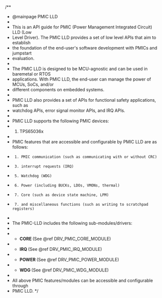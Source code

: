 /**
 *  @mainpage  PMIC LLD
 *
 *  This is an API guide for PMIC (Power Management Integrated Circuit) LLD (Low
 *  Level Driver). The PMIC LLD provides a set of low level APIs that aim to establish 
 *  the foundation of the end-user's software development with PMICs and jumpstart
 *  evaluation. 
 * 
 *  The PMIC LLD is designed to be MCU-agnostic and can be used in baremetal or RTOS 
 *  applications. With PMIC LLD, the end-user can manage the power of MCUs, SoCs, and/or 
 *  different components on embedded systems.
 * 
 *  PMIC LLD also provides a set of APIs for functional safety applications, such as 
 *  watchdog APIs, error signal monitor APIs, and IRQ APIs.  
 *
 *  PMIC LLD supports the following PMIC devices:
 *    1. TPS65036x
 *
 *  PMIC features that are accessible and configurable by PMIC LLD are as follows: 
 *      1. PMIC communication (such as communicating with or without CRC)
 *      3. interrupt requests (IRQ)
 *      5. Watchdog (WDG)
 *      6. Power (including BUCKs, LDOs, VMONs, thermal)
 *      7. Core (such as device state machine, LPM)
 *      7. and miscellaneous functions (such as writing to scratchpad registers)
 *
 *  The PMIC-LLD includes the following sub-modules/drivers:
 *
 *   - <b> CORE </b> (See @ref DRV_PMIC_CORE_MODULE) <br>
 *   - <b> IRQ </b> (See @ref DRV_PMIC_IRQ_MODULE) <br>
 *   - <b> POWER </b> (See @ref DRV_PMIC_POWER_MODULE) <br>
 *   - <b> WDG </b> (See @ref DRV_PMIC_WDG_MODULE) <br>
 *
 *  All above PMIC features/modules can be accessible and configurable through
 *  PMIC LLD. 
 */